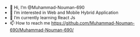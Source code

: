 - 👋 Hi, I’m @Muhammad-Nouman-690
- 👀 I’m interested in Web and Mobile Hybrid Application
- 🌱 I’m currently learning React Js 
- 📫 How to reach me https://github.com/Muhammad-Nouman-690/Muhammad-Nouman-690/

<!---
Muhammad-Nouman-690/Muhammad-Nouman-690 is a ✨ special ✨ repository because its `README.md` (this file) appears on your GitHub profile.
You can click the Preview link to take a look at your changes.
--->
